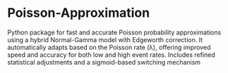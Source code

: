 # Poisson-Approximation
  Python package for fast and accurate Poisson probability approximations using a hybrid Normal-Gamma model with Edgeworth correction. It automatically adapts based on the Poisson rate (λ), offering improved speed and accuracy for both low and high event rates. Includes refined statistical adjustments and a sigmoid-based switching mechanism
